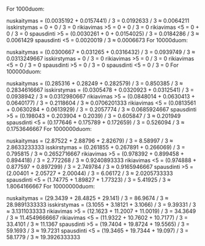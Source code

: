 For 1000duom:

nuskaitymas = (0.0035192 + 0.0157441) / 3 = 0.0192633 / 3 ≈ 0.0064211
isskirstymas = 0 + 0 / 3 = 0
rikiavimas >5 = 0 + 0 / 3 = 0
rikiavimas <5 = 0 + 0 / 3 = 0
spausdinti >5 = (0.0030261 + 0 + 0.0154025) / 3 = 0.0184286 / 3 ≈ 0.0061429
spausdinti <5 = 0.0020019 / 3 ≈ 0.0006673
For 10000duom:

nuskaitymas = (0.0300667 + 0.031265 + 0.0316432) / 3 = 0.0939749 / 3 ≈ 0.0313249667
isskirstymas = 0 / 3 = 0
rikiavimas >5 = 0 / 3 = 0
rikiavimas <5 = 0 / 3 = 0
spausdinti >5 = 0 / 3 = 0
spausdinti <5 = 0 / 3 = 0
For 100000duom:

nuskaitymas = (0.285316 + 0.28249 + 0.282579) / 3 = 0.850385 / 3 ≈ 0.2834616667
isskirstymas = (0.0305478 + 0.0320923 + 0.0312541) / 3 = 0.0938942 / 3 ≈ 0.0312980667
rikiavimas >5 = (0.0848014 + 0.0630413 + 0.0640177) / 3 = 0.2118604 / 3 ≈ 0.0706201333
rikiavimas <5 = (0.0813561 + 0.0630284 + 0.0613929) / 3 = 0.2057774 / 3 ≈ 0.0685924667
spausdinti >5 = (0.198043 + 0.203904 + 0.2039) / 3 = 0.605847 / 3 ≈ 0.201949
spausdinti <5 = (0.177646 + 0.175789 + 0.172659) / 3 = 0.526094 / 3 ≈ 0.1753646667
For 1000000duom:

nuskaitymas = (2.87522 + 2.88796 + 2.82679) / 3 = 8.58997 / 3 ≈ 2.8633233333
isskirstymas = (0.261855 + 0.267891 + 0.266069) / 3 = 0.795815 / 3 ≈ 0.2652716667
rikiavimas >5 = (0.978392 + 0.899458 + 0.894418) / 3 = 2.772268 / 3 ≈ 0.9240893333
rikiavimas <5 = (0.974888 + 0.877597 + 0.897299) / 3 = 2.749784 / 3 ≈ 0.9165946667
spausdinti >5 = (2.00401 + 2.05727 + 2.00044) / 3 = 6.06172 / 3 ≈ 2.0205733333
spausdinti <5 = (1.74775 + 1.89827 + 1.77323) / 3 = 5.41925 / 3 ≈ 1.8064166667
For 10000000duom:

nuskaitymas = (29.3439 + 28.4825 + 29.141) / 3 = 86.9674 / 3 ≈ 28.9891333333
isskirstymas = (3.1055 + 3.18121 + 3.1066) / 3 = 9.39331 / 3 ≈ 3.1311033333
rikiavimas >5 = (12.1623 + 11.2007 + 11.0019) / 3 = 34.3649 / 3 ≈ 11.4549666667
rikiavimas <5 = (11.9322 + 10.7602 + 10.7177) / 3 = 33.4101 / 3 ≈ 11.1367
spausdinti >5 = (19.7404 + 19.8724 + 19.5565) / 3 = 59.1693 / 3 ≈ 19.7231
spausdinti <5 = (19.3465 + 19.7344 + 19.097) / 3 = 58.1779 / 3 ≈ 19.3926333333
